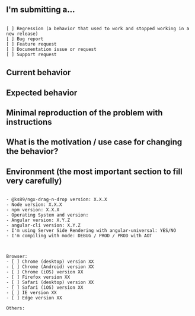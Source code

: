<!--
PLEASE HELP ME PROCESS GITHUB ISSUES FASTER BY PROVIDING THE FOLLOWING INFORMATION.

ISSUES MISSING IMPORTANT INFORMATION MAY BE CLOSED WITHOUT INVESTIGATION.
-->

<!--
Please, before to submit this issue, try to remove both your `node_modules` folder and `package-lock.json` file.
Finally, run `npm install`.
If your problem is still present, fell free to open an issue with this template.
-->

## I'm submitting a...
<!-- Check one of the following options with "x" -->
<pre><code>
[ ] Regression (a behavior that used to work and stopped working in a new release)
[ ] Bug report  <!-- Please search on GitHub for a similar issue or PR before submitting -->
[ ] Feature request
[ ] Documentation issue or request
[ ] Support request
</code></pre>

## Current behavior
<!-- Describe how the issue manifests. -->


## Expected behavior
<!-- Describe what the desired behavior would be. -->


## Minimal reproduction of the problem with instructions
<!--
For bug reports please provide the *STEPS TO REPRODUCE* and a *MINIMAL LIVE DEMO* of the problem on StackBlitz.com or plnkr.co...-->


## What is the motivation / use case for changing the behavior?
<!-- Describe the motivation or the concrete use case. -->


## Environment (the most important section to fill very carefully)

<pre><code>
- @ks89/ngx-drag-n-drop version: X.X.X
- Node version: X.X.X  <!-- run `node --version` -->
- npm version: X.X.X  <!-- run `npm --version` -->
- Operating System and version:  <!-- Mac, Linux, Windows -->
- Angular version: X.Y.Z <!-- check your package.json -->
- angular-cli version: X.Y.Z <!-- for angular-cli run `ng version` otherwise check your package.json-->
- I'm using Server Side Rendering with angular-universal: YES/NO
- I'm compiling with mode: DEBUG / PROD / PROD with AOT

<!-- Check whether this is still an issue in the most recent ngx-drag-n-drop version -->

Browser:
- [ ] Chrome (desktop) version XX
- [ ] Chrome (Android) version XX
- [ ] Chrome (iOS) version XX
- [ ] Firefox version XX
- [ ] Safari (desktop) version XX
- [ ] Safari (iOS) version XX
- [ ] IE version XX
- [ ] Edge version XX

Others:
<!-- Anything else relevant?  Operating system version, IDE, package manager, HTTP server, ... -->
</code></pre>


<!-- This template is based on angular repository :) -->
